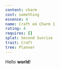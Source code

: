 ```yaml
---
content: charm
cost: something
essence: 4
name: Craft e4 Charm 1
rating: 4
requires: []
splat: Second Sunrise
trait: Craft
tree: Planner
---
```


Hello **world**!
